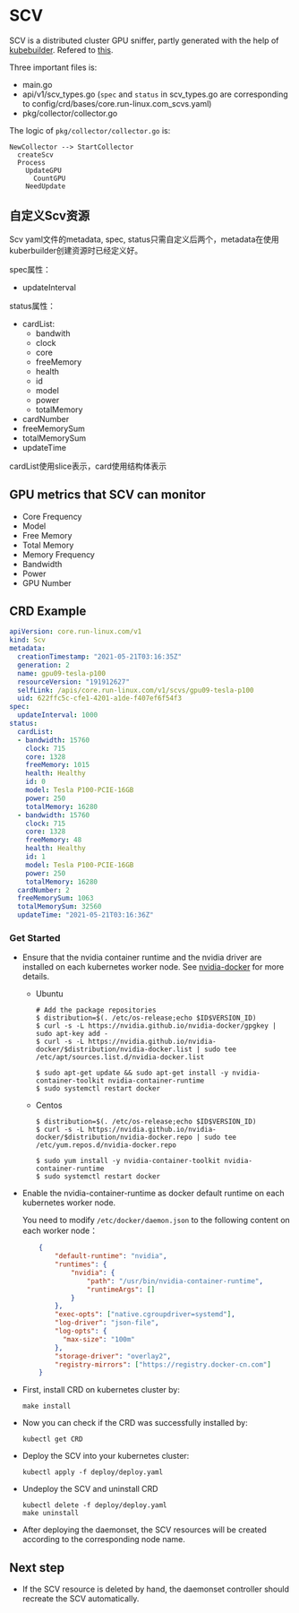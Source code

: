 # SCV

SCV is a distributed cluster GPU sniffer, partly generated with the help of [kubebuilder](https://book.kubebuilder.io/). Refered to [this](https://github.com/NJUPT-ISL/SCV). 

Three important files is:
- main.go
- api/v1/scv_types.go (`spec` and `status` in scv_types.go are corresponding to config/crd/bases/core.run-linux.com_scvs.yaml)
- pkg/collector/collector.go

The logic of `pkg/collector/collector.go` is:

```bazaar
NewCollector --> StartCollector
  createScv
  Process
    UpdateGPU
	  CountGPU
    NeedUpdate
```

## 自定义Scv资源

Scv yaml文件的metadata, spec, status只需自定义后两个，metadata在使用kuberbuilder创建资源时已经定义好。

spec属性：
- updateInterval

status属性：
- cardList:
  - bandwith
  - clock
  - core
  - freeMemory
  - health
  - id
  - model
  - power
  - totalMemory
- cardNumber
- freeMemorySum
- totalMemorySum
- updateTime

cardList使用slice表示，card使用结构体表示

## GPU metrics that SCV can monitor
- Core Frequency
- Model
- Free Memory 
- Total Memory 
- Memory Frequency
- Bandwidth
- Power
- GPU Number

## CRD Example
```yaml
apiVersion: core.run-linux.com/v1
kind: Scv
metadata:
  creationTimestamp: "2021-05-21T03:16:35Z"
  generation: 2
  name: gpu09-tesla-p100
  resourceVersion: "191912627"
  selfLink: /apis/core.run-linux.com/v1/scvs/gpu09-tesla-p100
  uid: 622ffc5c-cfe1-4201-a1de-f407ef6f54f3
spec:
  updateInterval: 1000
status:
  cardList:
  - bandwidth: 15760
    clock: 715
    core: 1328
    freeMemory: 1015
    health: Healthy
    id: 0
    model: Tesla P100-PCIE-16GB
    power: 250
    totalMemory: 16280
  - bandwidth: 15760
    clock: 715
    core: 1328
    freeMemory: 48
    health: Healthy
    id: 1
    model: Tesla P100-PCIE-16GB
    power: 250
    totalMemory: 16280
  cardNumber: 2
  freeMemorySum: 1063
  totalMemorySum: 32560
  updateTime: "2021-05-21T03:16:36Z"
```

### Get Started
- Ensure that the nvidia container runtime and the nvidia driver are installed on each kubernetes worker node. See [nvidia-docker](https://github.com/NVIDIA/nvidia-docker#quickstart)
for more details.
    -  Ubuntu 
    
       ```shell
       # Add the package repositories
       $ distribution=$(. /etc/os-release;echo $ID$VERSION_ID)
       $ curl -s -L https://nvidia.github.io/nvidia-docker/gpgkey | sudo apt-key add -
       $ curl -s -L https://nvidia.github.io/nvidia-docker/$distribution/nvidia-docker.list | sudo tee /etc/apt/sources.list.d/nvidia-docker.list
            
       $ sudo apt-get update && sudo apt-get install -y nvidia-container-toolkit nvidia-container-runtime
       $ sudo systemctl restart docker
        ```
    - Centos
    
        ```shell
        $ distribution=$(. /etc/os-release;echo $ID$VERSION_ID)
        $ curl -s -L https://nvidia.github.io/nvidia-docker/$distribution/nvidia-docker.repo | sudo tee /etc/yum.repos.d/nvidia-docker.repo
            
        $ sudo yum install -y nvidia-container-toolkit nvidia-container-runtime
        $ sudo systemctl restart docker
        ```
- Enable the nvidia-container-runtime as docker default runtime on each kubernetes worker node.

    You need to modify `/etc/docker/daemon.json` to the following content on each worker node：
    ```json
        {
            "default-runtime": "nvidia",
            "runtimes": {
                "nvidia": {
                    "path": "/usr/bin/nvidia-container-runtime",
                    "runtimeArgs": []
                }
            },
            "exec-opts": ["native.cgroupdriver=systemd"],
            "log-driver": "json-file",
            "log-opts": {
              "max-size": "100m"
            },
            "storage-driver": "overlay2",
            "registry-mirrors": ["https://registry.docker-cn.com"]
        }
    ```
- First, install CRD on kubernetes cluster by:
    ```
    make install
    ```
  
- Now you can check if the CRD was successfully installed by:
    ```
    kubectl get CRD 
    ```
  
- Deploy the SCV into your kubernetes cluster:
    ```shell
    kubectl apply -f deploy/deploy.yaml
    ```

- Undeploy the SCV and uninstall CRD
    ```shell
    kubectl delete -f deploy/deploy.yaml
    make uninstall
    ```  
- After deploying the daemonset, the SCV resources will be created according to the corresponding node name.

## Next step
- If the SCV resource is deleted by hand, the daemonset controller should recreate the SCV automatically.
